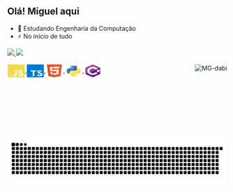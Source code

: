 ## Olá! Miguel aqui


- 🌱 Estudando Engenharia da Computação
- ⚡ No início de tudo

 <div>
  <a href="https://github.com/mbdxd">
  <img height="150em" src="https://github-readme-stats.vercel.app/api?username=mbdxd&show_icons=true&theme=dark&include_all_commits=true&count_private=true"/>
  <img height="140em" src="https://github-readme-stats.vercel.app/api/top-langs/?username=mbdxd&layout=compact&langs_count=7&theme=dark"/>
</div>
<div style="display: inline_block"><br>
  <img align="center" alt="MG-Js" height="30" width="40" src="https://raw.githubusercontent.com/devicons/devicon/master/icons/javascript/javascript-plain.svg">
  <img align="center" alt="MG-Ts" height="30" width="40" src="https://raw.githubusercontent.com/devicons/devicon/master/icons/typescript/typescript-plain.svg">
  <img align="center" alt="MG-HTML" height="30" width="40" src="https://raw.githubusercontent.com/devicons/devicon/master/icons/html5/html5-original.svg">
  <img align="center" alt="MG-Python" height="30" width="40" src="https://raw.githubusercontent.com/devicons/devicon/master/icons/python/python-original.svg">
  <img align="center" alt="Rafa-Csharp" height="30" width="40" src="https://raw.githubusercontent.com/devicons/devicon/master/icons/csharp/csharp-original.svg">
   <img height="170em" <img align="right" alt="MG-dabi" src="https://media.giphy.com/media/KyEtBQgz6S4lVuHNfT/giphy.gif?cid=ecf05e47ilom11deo5e7zm8ubudu0yyyknjkm3cimg6ozdjz&rid=giphy.gif&ct=g">
</div>
 
  ##
  
<div> 
 
  ![Snake animation](https://github.com/mbdxd/mbdxd/blob/output/github-contribution-grid-snake.svg)
 
</div>
